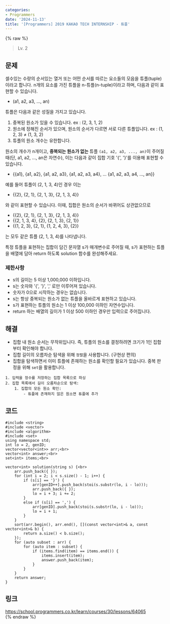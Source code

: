 ```yaml
---
categories:
- Programmers
date: '2024-11-13'
title: '[Programmers] 2019 KAKAO TECH INTERNSHIP - 튜플'
---
```


{% raw %}
> Lv. 2<br>

## 문제
셀수있는 수량의 순서있는 열거 또는 어떤 순서를 따르는 요소들의 모음을 튜플(tuple)이라고 합니다. n개의 요소를 가진 튜플을 n-튜플(n-tuple)이라고 하며, 다음과 같이 표현할 수 있습니다.

-   (a1, a2, a3, ..., an)

튜플은 다음과 같은 성질을 가지고 있습니다.

1.  중복된 원소가 있을 수 있습니다. ex : (2, 3, 1, 2)
2.  원소에 정해진 순서가 있으며, 원소의 순서가 다르면 서로 다른 튜플입니다. ex : (1, 2, 3) ≠ (1, 3, 2)
3.  튜플의 원소 개수는 유한합니다.

원소의 개수가 n개이고,  **중복되는 원소가 없는**  튜플  `(a1, a2, a3, ..., an)`이 주어질 때(단, a1, a2, ..., an은 자연수), 이는 다음과 같이 집합 기호 '{', '}'를 이용해 표현할 수 있습니다.

-   {{a1}, {a1, a2}, {a1, a2, a3}, {a1, a2, a3, a4}, ... {a1, a2, a3, a4, ..., an}}

예를 들어 튜플이 (2, 1, 3, 4)인 경우 이는

-   {{2}, {2, 1}, {2, 1, 3}, {2, 1, 3, 4}}

와 같이 표현할 수 있습니다. 이때, 집합은 원소의 순서가 바뀌어도 상관없으므로

-   {{2}, {2, 1}, {2, 1, 3}, {2, 1, 3, 4}}
-   {{2, 1, 3, 4}, {2}, {2, 1, 3}, {2, 1}}
-   {{1, 2, 3}, {2, 1}, {1, 2, 4, 3}, {2}}

는 모두 같은 튜플 (2, 1, 3, 4)를 나타냅니다.

특정 튜플을 표현하는 집합이 담긴 문자열 s가 매개변수로 주어질 때, s가 표현하는 튜플을 배열에 담아 return 하도록 solution 함수를 완성해주세요.

### 제한사항
-   s의 길이는 5 이상 1,000,000 이하입니다.
-   s는 숫자와 '{', '}', ',' 로만 이루어져 있습니다.
-   숫자가 0으로 시작하는 경우는 없습니다.
-   s는 항상 중복되는 원소가 없는 튜플을 올바르게 표현하고 있습니다.
-   s가 표현하는 튜플의 원소는 1 이상 100,000 이하인 자연수입니다.
-   return 하는 배열의 길이가 1 이상 500 이하인 경우만 입력으로 주어집니다.

## 해결
- 집합 내 원소 순서는 무작위입니다. 즉, 튜플의 원소를 결정하려면 크기가 1인 집합부터 확인해야 합니다.
- 집합 길이의 오름차순 탐색을 위해 `정렬`을 사용합니다. (구현상 편의)
- 집합을 탐색하면서 이미 튜플에 존재하는 원소를 확인할 필요가 있습니다. 중복 판정을 위해 `set`을 활용합니다.

```
1. 입력을 정수를 저장하는 집합 목록으로 파싱
2. 집합 목록에서 길이 오름차순으로 탐색:
	1. 집합의 모든 원소 확인:
		- 튜플에 존재하지 않은 원소면 튜플에 추가
```

## 코드
```
#include <string>
#include <vector>
#include <algorithm>
#include <set>
using namespace std;
int lo = 2, genID;
vector<vector<int>> arr;<br>
vector<int> answer;<br>
set<int> items;<br>

vector<int> solution(string s) {<br>
    arr.push_back({ });
    for (int i = 2; i < s.size() - 1; i++) {
        if (s[i] == '}') {
            arr[genID++].push_back(stoi(s.substr(lo, i - lo)));
            arr.push_back({ });
            lo = i + 3; i += 2;
        }
        else if (s[i] == ',') {
            arr[genID].push_back(stoi(s.substr(lo, i - lo)));
            lo = i + 1;
        }
    }
    sort(arr.begin(), arr.end(), [](const vector<int>& a, const vector<int>& b) {
        return a.size() < b.size();
    });
    for (auto subset : arr) {
        for (auto item : subset) {
            if (items.find(item) == items.end()) {
                items.insert(item);
                answer.push_back(item);
            }
        }
    }
    return answer;
}
```

## 링크
https://school.programmers.co.kr/learn/courses/30/lessons/64065<br>
{% endraw %}